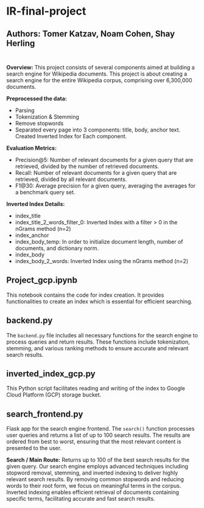 # IR-final-project <br />
## Authors: Tomer Katzav, Noam Cohen, Shay Herling <br /> <br />


**Overview:**
This project consists of several components aimed at building a search engine for Wikipedia documents. This project is about creating a search engine for the entire Wikipedia corpus, comprising over 6,300,000 documents.

**Preprocessed the data:**
- Parsing
- Tokenization & Stemming
- Remove stopwords
- Separated every page into 3 components: title, body, anchor text.
  Created Inverted Index for Each component.

**Evaluation Metrics:**
- Precision@5: Number of relevant documents for a given query that are retrieved, divided by the number of retrieved documents.
- Recall: Number of relevant documents for a given query that are retrieved, divided by all relevant documents.
- F1@30: Average precision for a given query, averaging the averages for a benchmark query set.

**Inverted Index Details:**
- index_title 
- index_title_2_words_filter_0: Inverted Index with a filter > 0 in the nGrams method (n=2)
- index_anchor
- index_body_temp: In order to initialize document length, number of documents, and dictionary norm.
- index_body
- index_body_2_words: Inverted Index using the nGrams method (n=2)

## Project_gcp.ipynb

This notebook contains the code for index creation. It provides functionalities to create an index which is essential for efficient searching.

## backend.py

The `backend.py` file includes all necessary functions for the search engine to process queries and return results. These functions include tokenization, stemming, and various ranking methods to ensure accurate and relevant search results.

## inverted_index_gcp.py

This Python script facilitates reading and writing of the index to Google Cloud Platform (GCP) storage bucket.

## search_frontend.py

Flask app for the search engine frontend.
The `search()` function processes user queries and returns a list of up to 100 search results. The results are ordered from best to worst, ensuring that the most relevant content is presented to the user.

**Search / Main Route:**
Returns up to 100 of the best search results for the given query.
Our search engine employs advanced techniques including stopword removal, stemming, and inverted indexing to deliver highly relevant search results. By removing common stopwords and reducing words to their root form, we focus on meaningful terms in the corpus. Inverted indexing enables efficient retrieval of documents containing specific terms, facilitating accurate and fast search results.

